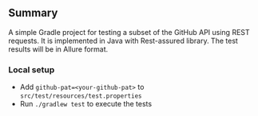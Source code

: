 ## Summary

A simple Gradle project for testing a subset of the GitHub API using REST
requests. It is implemented in Java with Rest-assured library. The test results
will be in Allure format.

### Local setup

- Add `github-pat=<your-github-pat>` to `src/test/resources/test.properties`
- Run `./gradlew test` to execute the tests

